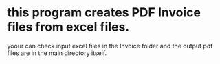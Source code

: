 # this program creates PDF Invoice files from excel files.
yoour can check input excel files in the Invoice folder and the output pdf files are in the main directory itself.
